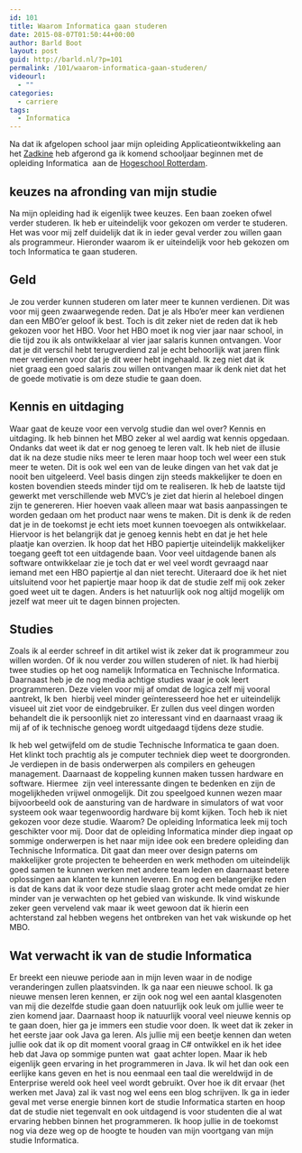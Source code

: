 ```yaml
---
id: 101
title: Waarom Informatica gaan studeren
date: 2015-08-07T01:50:44+00:00
author: Barld Boot
layout: post
guid: http://barld.nl/?p=101
permalink: /101/waarom-informatica-gaan-studeren/
videourl:
  - ""
categories:
  - carriere
tags:
  - Informatica
---
```

Na dat ik afgelopen school jaar mijn opleiding Applicatieontwikkeling aan het <a href="http://www.zadkine.nl/StuderenBijZadkine/Studiewijzer/Applicatie-%20en%20mediaontwikkelaar.aspx" target="_blank">Zadkine</a> heb afgerond ga ik komend schooljaar beginnen met de opleiding Informatica  aan de <a href="http://www.hogeschoolrotterdam.nl/opleidingen/informatica/voltijd" target="_blank">Hogeschool Rotterdam</a>.

## keuzes na afronding van mijn studie

Na mijn opleiding had ik eigenlijk twee keuzes. Een baan zoeken ofwel verder studeren. Ik heb er uiteindelijk voor gekozen om verder te studeren. Het was voor mij zelf duidelijk dat ik in ieder geval verder zou willen gaan als programmeur. Hieronder waarom ik er uiteindelijk voor heb gekozen om toch Informatica te gaan studeren.

## Geld

Je zou verder kunnen studeren om later meer te kunnen verdienen. Dit was voor mij geen zwaarwegende reden. Dat je als Hbo&#8217;er meer kan verdienen dan een MBO&#8217;er geloof ik best. Toch is dit zeker niet de reden dat ik heb gekozen voor het HBO. Voor het HBO moet ik nog vier jaar naar school, in die tijd zou ik als ontwikkelaar al vier jaar salaris kunnen ontvangen. Voor dat je dit verschil hebt terugverdiend zal je echt behoorlijk wat jaren flink meer verdienen voor dat je dit weer hebt ingehaald. Ik zeg niet dat ik niet graag een goed salaris zou willen ontvangen maar ik denk niet dat het de goede motivatie is om deze studie te gaan doen.

## Kennis en uitdaging

Waar gaat de keuze voor een vervolg studie dan wel over? Kennis en uitdaging. Ik heb binnen het MBO zeker al wel aardig wat kennis opgedaan. Ondanks dat weet ik dat er nog genoeg te leren valt. Ik heb niet de illusie dat ik na deze studie niks meer te leren maar hoop toch wel weer een stuk meer te weten. Dit is ook wel een van de leuke dingen van het vak dat je nooit ben uitgeleerd. Veel basis dingen zijn steeds makkelijker te doen en kosten bovendien steeds minder tijd om te realiseren. Ik heb de laatste tijd gewerkt met verschillende web MVC&#8217;s je ziet dat hierin al heleboel dingen zijn te genereren. Hier hoeven vaak alleen maar wat basis aanpassingen te worden gedaan om het product naar wens te maken. Dit is denk ik de reden dat je in de toekomst je echt iets moet kunnen toevoegen als ontwikkelaar. Hiervoor is het belangrijk dat je genoeg kennis hebt en dat je het hele plaatje kan overzien. Ik hoop dat het HBO papiertje uiteindelijk makkelijker toegang geeft tot een uitdagende baan. Voor veel uitdagende banen als software ontwikkelaar zie je toch dat er wel veel wordt gevraagd naar iemand met een HBO papiertje al dan niet terecht. Uiteraard doe ik het niet uitsluitend voor het papiertje maar hoop ik dat de studie zelf mij ook zeker goed weet uit te dagen. Anders is het natuurlijk ook nog altijd mogelijk om jezelf wat meer uit te dagen binnen projecten.

## Studies

Zoals ik al eerder schreef in dit artikel wist ik zeker dat ik programmeur zou willen worden. Of ik nou verder zou willen studeren of niet. Ik had hierbij twee studies op het oog namelijk Informatica en Technische Informatica. Daarnaast heb je de nog media achtige studies waar je ook leert programmeren. Deze vielen voor mij af omdat de logica zelf mij vooral aantrekt, Ik ben  hierbij veel minder geïnteresseerd hoe het er uiteindelijk visueel uit ziet voor de eindgebruiker. Er zullen dus veel dingen worden behandelt die ik persoonlijk niet zo interessant vind en daarnaast vraag ik mij af of ik technische genoeg wordt uitgedaagd tijdens deze studie.

Ik heb wel getwijfeld om de studie Technische Informatica te gaan doen. Het klinkt toch prachtig als je computer techniek diep weet te doorgronden. Je verdiepen in de basis onderwerpen als compilers en geheugen management. Daarnaast de koppeling kunnen maken tussen hardware en software. Hiermee  zijn veel interessante dingen te bedenken en zijn de mogelijkheden vrijwel onmogelijk. Dit zou speelgoed kunnen wezen maar bijvoorbeeld ook de aansturing van de hardware in simulators of wat voor systeem ook waar tegenwoordig hardware bij komt kijken. Toch heb ik niet gekozen voor deze studie. Waarom? De opleiding Informatica leek mij toch geschikter voor mij. Door dat de opleiding Informatica minder diep ingaat op sommige onderwerpen is het naar mijn idee ook een bredere opleiding dan Technische Informatica. Dit gaat dan meer over design paterns om makkelijker grote projecten te beheerden en werk methoden om uiteindelijk goed samen te kunnen werken met andere team leden en daarnaast betere oplossingen aan klanten te kunnen leveren. En nog een belangerijke reden is dat de kans dat ik voor deze studie slaag groter acht mede omdat ze hier minder van je verwachten op het gebied van wiskunde. Ik vind wiskunde zeker geen vervelend vak maar ik weet gewoon dat ik hierin een achterstand zal hebben wegens het ontbreken van het vak wiskunde op het MBO.

## Wat verwacht ik van de studie Informatica

Er breekt een nieuwe periode aan in mijn leven waar in de nodige veranderingen zullen plaatsvinden. Ik ga naar een nieuwe school. Ik ga nieuwe mensen leren kennen, er zijn ook nog wel een aantal klasgenoten van mij die dezelfde studie gaan doen natuurlijk ook leuk om jullie weer te zien komend jaar. Daarnaast hoop ik natuurlijk vooral veel nieuwe kennis op te gaan doen, hier ga je immers een studie voor doen. Ik weet dat ik zeker in het eerste jaar ook Java ga leren. Als jullie mij een beetje kennen dan weten jullie ook dat ik op dit moment vooral graag in C# ontwikkel en ik het idee heb dat Java op sommige punten wat  gaat achter lopen. Maar ik heb eigenlijk geen ervaring in het programmeren in Java. Ik wil het dan ook een eerlijke kans geven en het is nou eenmaal een taal die wereldwijd in de Enterprise wereld ook heel veel wordt gebruikt. Over hoe ik dit ervaar (het werken met Java) zal ik vast nog wel eens een blog schrijven. Ik ga in ieder geval met verse energie binnen kort de studie Informatica starten en hoop dat de studie niet tegenvalt en ook uitdagend is voor studenten die al wat ervaring hebben binnen het programmeren. Ik hoop jullie in de toekomst nog via deze weg op de hoogte te houden van mijn voortgang van mijn studie Informatica.

&nbsp;

&nbsp;